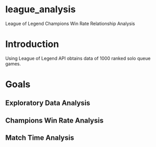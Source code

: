 # league_analysis
League of Legend Champions Win Rate Relationship Analysis

# Introduction
Using League of Legend API obtains data of 1000 ranked solo queue games.

# Goals
## Exploratory Data Analysis


## Champions Win Rate Analysis


## Match Time Analysis
